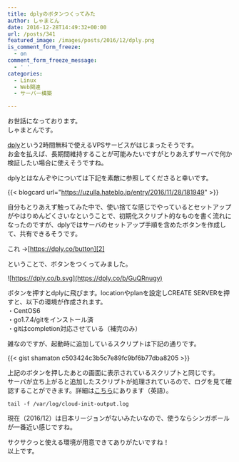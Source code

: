 ```yaml
---
title: dplyのボタンつくってみた
author: しゃまとん
date: 2016-12-28T14:49:32+00:00
url: /posts/341
featured_image: /images/posts/2016/12/dply.png
is_comment_form_freeze:
  - on
comment_form_freeze_message:
  - ' '
categories:
  - Linux
  - Web関連
  - サーバー構築

---
```

お世話になっております。  
しゃまとんです。

[dply][1]という2時間無料で使えるVPSサービスがはじまったそうです。  
お金を払えば、長期間維持することが可能みたいですがとりあえずサーバで何か検証したい場合に使えそうですね。

dplyとはなんぞやについては下記を素敵に参照してくださると幸いです。

{{< blogcard url="https://uzulla.hateblo.jp/entry/2016/11/28/181949" >}}

自分もとりあえず触ってみた中で、使い捨てな感じでやっているとセットアップがやはりめんどくさいなということで、初期化スクリプト的なものを書く流れになったのですが、dplyではサーバのセットアップ手順を含めたボタンを作成して、共有できるそうです。

これ →[https://dply.co/button][2] 

ということで、ボタンをつくってみました。

![https://dply.co/b.svg](https://dply.co/b/GuQRnugy)

ボタンを押すとdplyに飛びます。locationやplanを設定しCREATE SERVERを押すと、以下の環境が作成されます。  
・CentOS6  
・go1.7.4/gitをインストール済  
・gitはcompletion対応させている（補完のみ）

雑なのですが、起動時に追加しているスクリプトは下記の通りです。

{{< gist shamaton c503424c3b5c7e89fc9bf6b77dba8205 >}}

上記のボタンを押したあとの画面に表示されているスクリプトと同じです。  
サーバが立ち上がると追加したスクリプトが処理されているので、ログを見て確認することができます。詳細は[こちら][5]にあります（英語）。

```shell
tail -f /var/log/cloud-init-output.log
```

現在（2016/12）は日本リージョンがないみたいなので、使うならシンガポールが一番近い感じですね。

サクサクっと使える環境が用意できてありがたいですね！  
以上です。

 [1]: https://dply.co
 [2]: https://dply.co/button
 [5]: https://dply.co/help/cloud-init